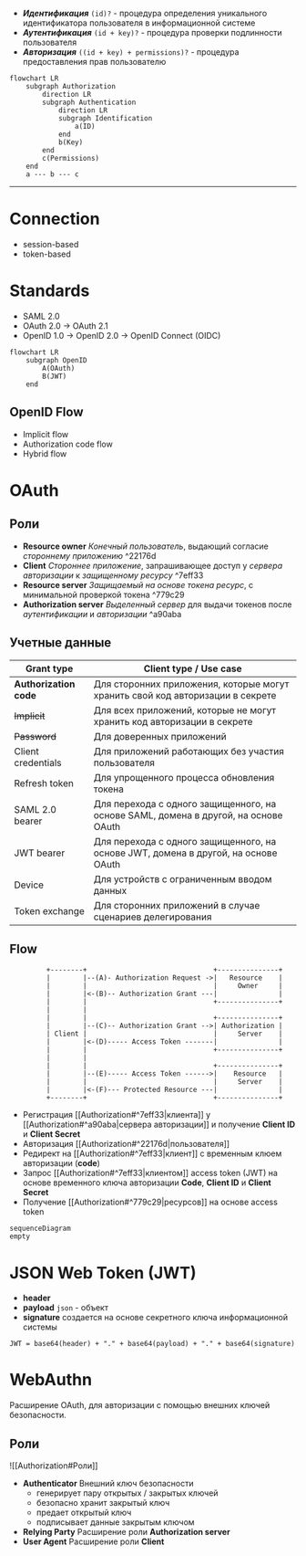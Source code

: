 -  ***Идентификация*** `(id)?` - процедура определения уникального идентификатора пользователя в информационной системе
- ***Аутентификация*** `(id + key)?` - процедура проверки подлинности пользователя
- ***Авторизация*** `((id + key) + permissions)?` - процедура предоставления прав пользователю

```mermaid
flowchart LR
	subgraph Authorization
		direction LR
		subgraph Authentication
			direction LR
			subgraph Identification
				a(ID)
			end
			b(Key)
		end
		c(Permissions)
	end
	a --- b --- c
```

---
# Connection
- session-based
- token-based

# Standards
- SAML 2.0
- OAuth 2.0 -> OAuth 2.1
- OpenID 1.0 -> OpenID 2.0 -> OpenID Connect (OIDC)

```mermaid
flowchart LR
	subgraph OpenID
		A(OAuth)
		B(JWT)
	end
```

## OpenID Flow
- Implicit flow
- Authorization code flow
- Hybrid flow

# OAuth

## Роли
- **Resource owner**
	*Конечный пользователь*, выдающий согласие *стороннему приложению* ^22176d
- **Client**
	*Стороннее приложение*, запрашивающее доступ у *сервера авторизации*  к *защищенному ресурсу* ^7eff33
- **Resource server**
	*Защищаемый на основе токена ресурс*, с минимальной проверкой токена ^779c29
- **Authorization server**
	*Выделенный сервер* для выдачи токенов после *аутентификации* и *авторизации* ^a90aba

## Учетные данные

Grant type | Client type / Use case
---------- | -
**Authorization code** | Для сторонних приложения, которые могут хранить свой код авторизации в секрете
~~Implicit~~ | Для всех приложений, которые не могут хранить код авторизации в секрете
~~Password~~ | Для доверенных приложений
Client credentials | Для приложений работающих без участия пользователя
Refresh token | Для упрощенного процесса обновления токена
SAML 2.0 bearer | Для перехода с одного защищенного, на основе SAML, домена в другой, на основе OAuth
JWT bearer | Для перехода с одного защищенного, на основе JWT, домена в другой, на основе OAuth 
Device | Для устройств с ограниченным вводом данных
Token exchange | Для сторонних приложений в случае сценариев делегирования

## Flow

```
		 +--------+                               +---------------+
		 |        |--(A)- Authorization Request ->|   Resource    |
		 |        |                               |     Owner     |
		 |        |<-(B)-- Authorization Grant ---|               |
		 |        |                               +---------------+
		 |        |
		 |        |                               +---------------+
		 |        |--(C)-- Authorization Grant -->| Authorization |
		 | Client |                               |     Server    |
		 |        |<-(D)----- Access Token -------|               |
		 |        |                               +---------------+
		 |        |
		 |        |                               +---------------+
		 |        |--(E)----- Access Token ------>|    Resource   |
		 |        |                               |     Server    |
		 |        |<-(F)--- Protected Resource ---|               |
		 +--------+                               +---------------+
```

- Регистрация [[Authorization#^7eff33|клиента]] у [[Authorization#^a90aba|сервера авторизации]] и получение **Client ID** и **Client Secret**
- Авторизация [[Authorization#^22176d|пользователя]]
- Редирект на [[Authorization#^7eff33|клиент]] с временным клюем авторизации (**code**)
- Запрос [[Authorization#^7eff33|клиентом]] access token (JWT) на основе временного ключа авторизации **Code**, **Client ID** и **Client Secret**
- Получение [[Authorization#^779c29|ресурсов]] на основе access token

```mermaid
sequenceDiagram
empty
```

# JSON Web Token (JWT)
- **header**
- **payload**
	`json` - объект
- **signature**
	создается на основе секретного ключа информационной системы
```
JWT = base64(header) + "." + base64(payload) + "." + base64(signature)
```


# WebAuthn

Расширение OAuth, для авторизации с помощью внешних ключей безопасности.

## Роли
![[Authorization#Роли]]
- **Authenticator**
	Внешний ключ безопасности
	- генерирует пару открытых / закрытых ключей
	- безопасно хранит закрытый ключ
	- предает открытый ключ
	- подписывает данные закрытым ключом 
- **Relying Party**
	Расширение роли **Authorization server**
- **User Agent**
	Расширение роли **Client**

